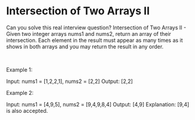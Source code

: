 # Intersection of Two Arrays II

Can you solve this real interview question? Intersection of Two Arrays II - Given two integer arrays nums1 and nums2, return an array of their intersection. Each element in the result must appear as many times as it shows in both arrays and you may return the result in any order.

 

Example 1:


Input: nums1 = [1,2,2,1], nums2 = [2,2]
Output: [2,2]


Example 2:


Input: nums1 = [4,9,5], nums2 = [9,4,9,8,4]
Output: [4,9]
Explanation: [9,4] is also accepted.